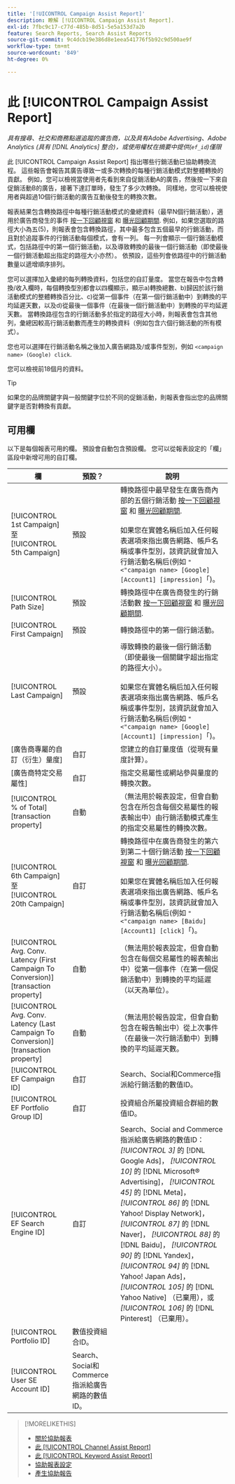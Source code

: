 ```yaml
---
title: '[!UICONTROL Campaign Assist Report]'
description: 瞭解 [!UICONTROL Campaign Assist Report].
exl-id: 7fbc9c17-c77d-485b-8d51-5e5a153d7a2b
feature: Search Reports, Search Assist Reports
source-git-commit: 9c4dcb19e386d8e1eea541776f5b92c9d500ae9f
workflow-type: tm+mt
source-wordcount: '849'
ht-degree: 0%

---
```


# 此 [!UICONTROL Campaign Assist Report]

*具有搜尋、社交和商務點選追蹤的廣告商，以及具有Adobe Advertising、Adobe Analytics (具有 [!DNL Analytics] 整合)，或使用權杖在摘要中提供(`ef_id`)僅限*

此 [!UICONTROL Campaign Assist Report] 指出哪些行銷活動已協助轉換流程。 這些報告會報告其廣告導致一或多次轉換的每種行銷活動模式對整體轉換的貢獻。 例如，您可以檢視當使用者先看到來自促銷活動A的廣告，然後按一下來自促銷活動B的廣告，接著下達訂單時，發生了多少次轉換。 同樣地，您可以檢視使用者與超過10個行銷活動的廣告互動後發生的轉換次數。

報表結果包含轉換路徑中每種行銷活動模式的彙總資料（最早N個行銷活動），適用於廣告商發生的事件 [按一下回顧視窗](/help/search-social-commerce/glossary.md#c-d) 和 [曝光回顧期間](/help/search-social-commerce/glossary.md#i-j). 例如，如果您選取的路徑大小為五(5)，則報表會包含轉換路徑，其中最多包含五個最早的行銷活動，而且對於追蹤事件的行銷活動每個模式，會有一列。 每一列會顯示一個行銷活動模式，包括路徑中的第一個行銷活動，以及導致轉換的最後一個行銷活動（即使最後一個行銷活動超出指定的路徑大小亦然）。 依預設，這些列會依路徑中的行銷活動數量以遞增順序排列。

您可以選擇加入彙總的每列轉換資料，包括您的自訂量度。 當您在報告中包含轉換/收入欄時，每個轉換型別都會以四欄顯示，顯示a)轉換總數、b)歸因於該行銷活動模式的整體轉換百分比、c)從第一個事件（在第一個行銷活動中）到轉換的平均延遲天數，以及d)從最後一個事件（在最後一個行銷活動中）到轉換的平均延遲天數。 當轉換路徑包含的行銷活動多於指定的路徑大小時，則報表會包含其他列，彙總因較高行銷活動數而產生的轉換資料（例如包含六個行銷活動的所有模式）。

您也可以選擇在行銷活動名稱之後加入廣告網路及/或事件型別，例如 `<campaign name> (Google) click`.

您可以檢視前18個月的資料。

>[!TIP]
>
>如果您的品牌關鍵字與一般關鍵字位於不同的促銷活動，則報表會指出您的品牌關鍵字是否對轉換有貢獻。

## 可用欄

以下是每個報表可用的欄。 預設會自動包含預設欄。 您可以從報表設定的「欄」區段中新增可用的自訂欄。

| 欄 | 預設？ | 說明 |
| ---- | ---- | ---- |
| [!UICONTROL 1st Campaign] 至 [!UICONTROL 5th Campaign] | 預設 | 轉換路徑中最早發生在廣告商內部的五個行銷活動 [按一下回顧視窗](/help/search-social-commerce/glossary.md#c-d) 和 [曝光回顧期間](/help/search-social-commerce/glossary.md#i-j).<br><br>如果您在實體名稱后加入任何報表選項來指出廣告網路、帳戶名稱或事件型別，該資訊就會加入行銷活動名稱后(例如 `"<"campaign name> [Google] [Account1] [impression]`「)。 |
| [!UICONTROL Path Size] | 預設 | 轉換路徑中在廣告商發生的行銷活動數 [按一下回顧視窗](/help/search-social-commerce/glossary.md#c-d) 和 [曝光回顧期間](/help/search-social-commerce/glossary.md#i-j). |
| [!UICONTROL First Campaign] | 預設 | 轉換路徑中的第一個行銷活動。 |
| [!UICONTROL Last Campaign] | 預設 | 導致轉換的最後一個行銷活動（即使最後一個關鍵字超出指定的路徑大小）。<br><br>如果您在實體名稱后加入任何報表選項來指出廣告網路、帳戶名稱或事件型別，該資訊就會加入行銷活動名稱后(例如 `"<"campaign name> [Google] [Account1] [impression]`「)。 |
| \[廣告商專屬的自訂（衍生）量度\] | 自訂 | 您建立的自訂量度值（從現有量度計算）。 |
| \[廣告商特定交易屬性\] | 自訂 | 指定交易屬性或網站參與量度的轉換次數。 |
| [!UICONTROL % of Total] \[transaction property\] | 自動 | （無法用於報表設定，但會自動包含在所包含每個交易屬性的報表輸出中）由行銷活動模式產生的指定交易屬性的轉換次數。 |
| [!UICONTROL 6th Campaign] 至 [!UICONTROL 20th Campaign] | 自訂 | 轉換路徑中在廣告商發生的第六到第二十個行銷活動 [按一下回顧視窗](/help/search-social-commerce/glossary.md#c-d) 和 [曝光回顧期間](/help/search-social-commerce/glossary.md#i-j).<br><br>如果您在實體名稱后加入任何報表選項來指出廣告網路、帳戶名稱或事件型別，該資訊就會加入行銷活動名稱后(例如 `"<"campaign name> [Baidu] [Account1] [click]`「)。 |
| [!UICONTROL Avg. Conv. Latency (First Campaign To Conversion)] \[transaction property\] | 自動 | （無法用於報表設定，但會自動包含在每個交易屬性的報表輸出中）從第一個事件（在第一個促銷活動中）到轉換的平均延遲（以天為單位）。 |
| [!UICONTROL Avg. Conv. Latency (Last Campaign To Conversion)] \[transaction property\] | 自動 | （無法用於報告設定，但會自動包含在報告輸出中）從上次事件（在最後一次行銷活動中）到轉換的平均延遲天數。 |
| [!UICONTROL EF Campaign ID] | 自訂 | Search、Social和Commerce指派給行銷活動的數值ID。 |
| [!UICONTROL EF Portfolio Group ID] | 自訂 | 投資組合所屬投資組合群組的數值ID。 |
| [!UICONTROL EF Search Engine ID] | 自訂 | Search、Social and Commerce指派給廣告網路的數值ID： <i>[!UICONTROL 3]</i> 的 [!DNL Google Ads]， <i>[!UICONTROL 10]</i> 的 [!DNL Microsoft® Advertising]， <i>[!UICONTROL 45]</i> 的 [!DNL Meta]， <i>[!UICONTROL 86]</i> 的 [!DNL Yahoo! Display Network]， <i>[!UICONTROL 87]</i> 的 [!DNL Naver]， <i>[!UICONTROL 88]</i> 的 [!DNL Baidu]， <i>[!UICONTROL 90]</i> 的 [!DNL Yandex]， <i>[!UICONTROL 94]</i> 的 [!DNL Yahoo! Japan Ads]， <i>[!UICONTROL 105]</i> 的 [!DNL Yahoo Native] （已棄用），或 <i>[!UICONTROL 106]</i> 的 [!DNL Pinterest] （已棄用）。 |
| [!UICONTROL Portfolio ID] | 數值投資組合ID。 |
| [!UICONTROL User SE Account ID] | Search、Social和Commerce指派給廣告網路的數值ID。 |

<table style="table-layout:auto">

>[!MORELIKETHIS]
>
>* [關於協助報表](assist-report-about.md)
>* [此 [!UICONTROL Channel Assist Report]](channel-assist-report.md)
>* [此 [!UICONTROL Keyword Assist Report]](keyword-assist-report.md)
>* [協助報表設定](assist-report-settings.md)
>* [產生協助報告](assist-report-generate.md)

